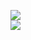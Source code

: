 [![](https://img.shields.io/badge/Made%20With-Github%20Spray-lightgrey.svg?style=for-the-badge&logo=github)](https://github.com/Annihil/github-spray#14026)  
[![](https://i.imgur.com/2DrTn0Z.gif)](https://github.com/Annihil/github-spray)